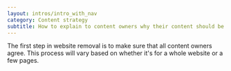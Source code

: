 ```yaml
---
layout: intros/intro_with_nav
category: Content strategy
subtitle: How to explain to content owners why their content should be removed.
---
```


The first step in website removal is to make sure that all content owners agree. This process will vary based on whether it's for a whole website or a few pages.
